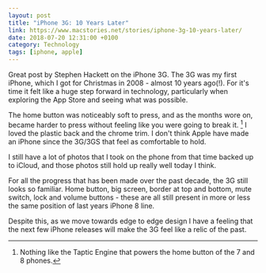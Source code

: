 ```yaml
---
layout: post 
title: "iPhone 3G: 10 Years Later" 
link: https://www.macstories.net/stories/iphone-3g-10-years-later/
date: 2018-07-20 12:31:00 +0100
category: Technology
tags: [iphone, apple]
---
```


Great post by Stephen Hackett on the iPhone 3G. The 3G was my first iPhone, which I got for Christmas in 2008 - almost 10 years ago(!). For it's time it felt like a huge step forward in technology, particularly when exploring the App Store and seeing what was possible.

The home button was noticeably soft to press, and as the months wore on, became harder to press without feeling like you were going to break it. [^1] I loved the plastic back and the chrome trim. I don't think Apple have made an iPhone since the 3G/3GS that feel as comfortable to hold.

I still have a lot of photos that I took on the phone from that time backed up to iCloud, and those photos still hold up really well today I think.

For all the progress that has been made over the past decade, the 3G still looks so familiar. Home button, big screen, border at top and bottom, mute switch, lock and volume buttons - these are all still present in more or less the same position of last years iPhone 8 line.

Despite this, as we move towards edge to edge design I have a feeling that the next few iPhone releases will make the 3G feel like a relic of the past.

[^1]: Nothing like the Taptic Engine that powers the home button of the 7 and 8 phones.
